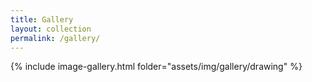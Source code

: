 ```yaml
---
title: Gallery
layout: collection
permalink: /gallery/
---
```

{% include image-gallery.html folder="assets/img/gallery/drawing" %}

